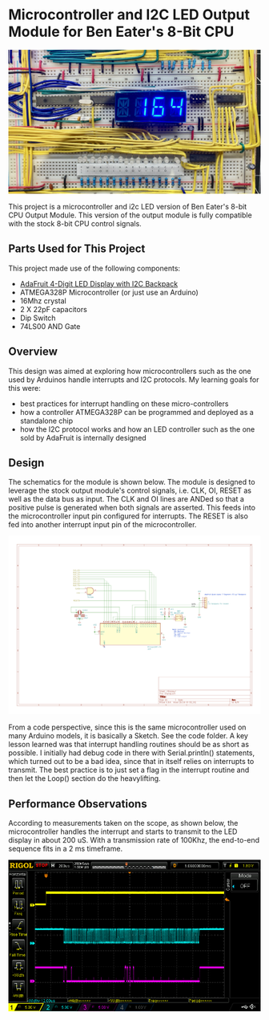 # Microcontroller and I2C LED Output Module for Ben Eater's 8-Bit CPU

![Main project image](https://github.com/The8BitEnthusiast/microcontroller-display/blob/main/Pictures/displaymodule.jpg?raw=true)

This project is a microcontroller and i2c LED version of Ben Eater's 8-bit CPU Output Module. This version of the output module is fully compatible with the stock 8-bit CPU control signals.

## Parts Used for This Project
This project made use of the following components:
- [AdaFruit 4-Digit LED Display with I2C Backpack](https://www.adafruit.com/product/881)
- ATMEGA328P Microcontroller (or just use an Arduino)
- 16Mhz crystal
- 2 X 22pF capacitors
- Dip Switch
- 74LS00 AND Gate

## Overview

This design was aimed at exploring how microcontrollers such as the one used by Arduinos handle interrupts and I2C protocols. My learning goals for this were:

- best practices for interrupt handling on these micro-controllers
- how a controller ATMEGA328P can be programmed and deployed as a standalone chip
- how the I2C protocol works and how an LED controller such as the one sold by AdaFruit is internally designed

## Design

The schematics for the module is shown below. The module is designed to leverage the stock output module's control signals, i.e. CLK, OI, RESET as well as the data bus as input. The CLK and OI lines are ANDed so that a positive pulse is generated when both signals are asserted. This feeds into the microcontroller input pin configured for interrupts. The RESET is also fed into another interrupt input pin of the microcontroller.

![Design Schematics](https://github.com/The8BitEnthusiast/microcontroller-display/blob/main/Schematics/8BitCPUOutputModule.png?raw=true)

From a code perspective, since this is the same microcontroller used on many Arduino models, it is basically a Sketch. See the code folder. A key lesson learned was that interrupt handling routines should be as short as possible. I initially had debug code in there with Serial.println() statements, which turned out to be a bad idea, since that in itself relies on interrupts to transmit. The best practice is to just set a flag in the interrupt routine and then let the Loop() section do the heavylifting.

## Performance Observations

According to measurements taken on the scope, as shown below, the microcontroller handles the interrupt and starts to transmit to the LED display in about 200 uS. With a transmission rate of 100Khz, the end-to-end sequence fits in a 2 ms timeframe.

![Scope Trace](https://github.com/The8BitEnthusiast/microcontroller-display/blob/main/Pictures/scope.png?raw=true)

